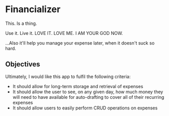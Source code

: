 # Financializer

This. Is a thing.

Use it. Live it. LOVE IT. LOVE ME. I AM YOUR GOD NOW.

...Also it'll help you manage your expense later, when it doesn't suck so hard.

## Objectives
Ultimately, I would like this app to fulfil the following criteria:
- It should allow for long-term storage and retrieval of expenses
- It should allow the user to see, on any given day, how much money they will need to have available for auto-drafting to cover all of their recurring expenses
- It should allow users to easily perform CRUD operations on expenses
